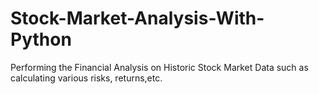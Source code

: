 # Stock-Market-Analysis-With-Python
Performing the Financial Analysis on Historic Stock Market Data such as calculating various risks, returns,etc.
